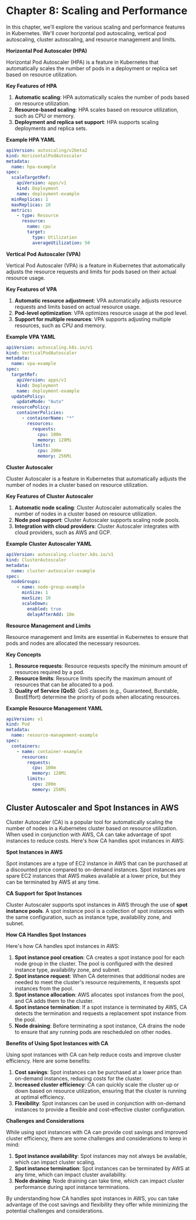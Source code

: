 # **Chapter 8: Scaling and Performance**

In this chapter, we'll explore the various scaling and performance features in Kubernetes. We'll cover horizontal pod autoscaling, vertical pod autoscaling, cluster autoscaling, and resource management and limits.

**Horizontal Pod Autoscaler (HPA)**

Horizontal Pod Autoscaler (HPA) is a feature in Kubernetes that automatically scales the number of pods in a deployment or replica set based on resource utilization.

**Key Features of HPA**

1. **Automatic scaling**: HPA automatically scales the number of pods based on resource utilization.
2. **Resource-based scaling**: HPA scales based on resource utilization, such as CPU or memory.
3. **Deployment and replica set support**: HPA supports scaling deployments and replica sets.

**Example HPA YAML**

```yaml
apiVersion: autoscaling/v2beta2
kind: HorizontalPodAutoscaler
metadata:
  name: hpa-example
spec:
  scaleTargetRef:
    apiVersion: apps/v1
    kind: Deployment
    name: deployment-example
  minReplicas: 1
  maxReplicas: 10
  metrics:
    - type: Resource
      resource:
        name: cpu
        target:
          type: Utilization
          averageUtilization: 50
```

**Vertical Pod Autoscaler (VPA)**

Vertical Pod Autoscaler (VPA) is a feature in Kubernetes that automatically adjusts the resource requests and limits for pods based on their actual resource usage.

**Key Features of VPA**

1. **Automatic resource adjustment**: VPA automatically adjusts resource requests and limits based on actual resource usage.
2. **Pod-level optimization**: VPA optimizes resource usage at the pod level.
3. **Support for multiple resources**: VPA supports adjusting multiple resources, such as CPU and memory.

**Example VPA YAML**

```yaml
apiVersion: autoscaling.k8s.io/v1
kind: VerticalPodAutoscaler
metadata:
  name: vpa-example
spec:
  targetRef:
    apiVersion: apps/v1
    kind: Deployment
    name: deployment-example
  updatePolicy:
    updateMode: "Auto"
  resourcePolicy:
    containerPolicies:
      - containerName: "*"
        resources:
          requests:
            cpu: 100m
            memory: 128Mi
          limits:
            cpu: 200m
            memory: 256Mi
```

**Cluster Autoscaler**

Cluster Autoscaler is a feature in Kubernetes that automatically adjusts the number of nodes in a cluster based on resource utilization.

**Key Features of Cluster Autoscaler**

1. **Automatic node scaling**: Cluster Autoscaler automatically scales the number of nodes in a cluster based on resource utilization.
2. **Node pool support**: Cluster Autoscaler supports scaling node pools.
3. **Integration with cloud providers**: Cluster Autoscaler integrates with cloud providers, such as AWS and GCP.

**Example Cluster Autoscaler YAML**

```yaml
apiVersion: autoscaling.cluster.k8s.io/v1
kind: ClusterAutoscaler
metadata:
  name: cluster-autoscaler-example
spec:
  nodeGroups:
    - name: node-group-example
      minSize: 1
      maxSize: 10
      scaleDown:
        enabled: true
        delayAfterAdd: 10m
```

**Resource Management and Limits**

Resource management and limits are essential in Kubernetes to ensure that pods and nodes are allocated the necessary resources.

**Key Concepts**

1. **Resource requests**: Resource requests specify the minimum amount of resources required by a pod.
2. **Resource limits**: Resource limits specify the maximum amount of resources that can be allocated to a pod.
3. **Quality of Service (QoS)**: QoS classes (e.g., Guaranteed, Burstable, BestEffort) determine the priority of pods when allocating resources.

**Example Resource Management YAML**

```yaml
apiVersion: v1
kind: Pod
metadata:
  name: resource-management-example
spec:
  containers:
    - name: container-example
      resources:
        requests:
          cpu: 100m
          memory: 128Mi
        limits:
          cpu: 200m
          memory: 256Mi
```

## **Cluster Autoscaler and Spot Instances in AWS**

Cluster Autoscaler (CA) is a popular tool for automatically scaling the number of nodes in a Kubernetes cluster based on resource utilization. When used in conjunction with AWS, CA can take advantage of spot instances to reduce costs. Here's how CA handles spot instances in AWS:

**Spot Instances in AWS**

Spot instances are a type of EC2 instance in AWS that can be purchased at a discounted price compared to on-demand instances. Spot instances are spare EC2 instances that AWS makes available at a lower price, but they can be terminated by AWS at any time.

**CA Support for Spot Instances**

Cluster Autoscaler supports spot instances in AWS through the use of **spot instance pools**. A spot instance pool is a collection of spot instances with the same configuration, such as instance type, availability zone, and subnet.

**How CA Handles Spot Instances**

Here's how CA handles spot instances in AWS:

1. **Spot instance pool creation**: CA creates a spot instance pool for each node group in the cluster. The pool is configured with the desired instance type, availability zone, and subnet.
2. **Spot instance request**: When CA determines that additional nodes are needed to meet the cluster's resource requirements, it requests spot instances from the pool.
3. **Spot instance allocation**: AWS allocates spot instances from the pool, and CA adds them to the cluster.
4. **Spot instance termination**: If a spot instance is terminated by AWS, CA detects the termination and requests a replacement spot instance from the pool.
5. **Node draining**: Before terminating a spot instance, CA drains the node to ensure that any running pods are rescheduled on other nodes.

**Benefits of Using Spot Instances with CA**

Using spot instances with CA can help reduce costs and improve cluster efficiency. Here are some benefits:

1. **Cost savings**: Spot instances can be purchased at a lower price than on-demand instances, reducing costs for the cluster.
2. **Increased cluster efficiency**: CA can quickly scale the cluster up or down based on resource utilization, ensuring that the cluster is running at optimal efficiency.
3. **Flexibility**: Spot instances can be used in conjunction with on-demand instances to provide a flexible and cost-effective cluster configuration.

**Challenges and Considerations**

While using spot instances with CA can provide cost savings and improved cluster efficiency, there are some challenges and considerations to keep in mind:

1. **Spot instance availability**: Spot instances may not always be available, which can impact cluster scaling.
2. **Spot instance termination**: Spot instances can be terminated by AWS at any time, which can impact cluster availability.
3. **Node draining**: Node draining can take time, which can impact cluster performance during spot instance terminations.

By understanding how CA handles spot instances in AWS, you can take advantage of the cost savings and flexibility they offer while minimizing the potential challenges and considerations.
